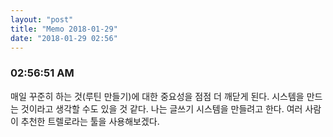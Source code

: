 ```yaml
---
layout: "post"
title: "Memo 2018-01-29"
date: "2018-01-29 02:56"
---
```


### 02:56:51 AM
매일 꾸준히 하는 것(루틴 만들기)에 대한 중요성을 점점 더 깨닫게 된다.
시스템을 만드는 것이라고 생각할 수도 있을 것 같다.
나는 글쓰기 시스템을 만들려고 한다.
여러 사람이 추천한 트렐로라는 툴을 사용해보겠다.
